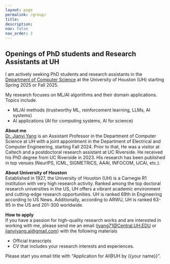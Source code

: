 ```yaml
---
layout: page
permalink: /group/
title: 
description: 
nav: false
nav_order: 3
---
```


## Openings of PhD students and Research Assistants at UH

I am actively seeking PhD students and research assistants in the [Department of Computer Science](https://uh.edu/nsm/computer-science/) at the University of Houston (UH) starting Spring 2025 or Fall 2025.

My research focuses on ML/AI algorithms and their domain applications. Topics include.
+ ML/AI methods (trustworthy ML, reinforcement learning, LLMs, AI systems)
+ AI applications (AI for computing systems, AI for science)

**About me**\
[Dr. Jianyi Yang](https://jyang-ai.github.io) is an Assistant Professor in the Department of Computer Science at UH with a joint appointment in the Department of Electrical and Computer Engineering, starting Fall 2024. Prior to that, He was a visitor at Caltech and a postdoctoral research assistant at UC Riverside. He received his PhD degree from UC Riverside in 2023. His research has been published in top venues (NeurIPS, ICML, SIGMETRICS, AAAI, INFOCOM, IJCAI, etc.).

**About University of Houston**\
Established in 1927, the University of Houston (UH) is a Carnegie R1 institution with very high research activity. Ranked among the top doctoral research universities in the US, UH offers a vibrant academic environment and cutting-edge research opportunities. UH is ranked 69th in Engineering according to US News. Additionally, according to ARWU, UH is ranked 63-95 in the US and 201-300 worldwide. 

**How to apply**\
If you have a passion for high-quality research works and are interested in working with me, please send me an email (jyang71@Central.UH.EDU or jianyiyang.ai@gmail.com) with the following materials
+ Official transcripts
+ CV that includes your research interests and experiences.
  
Please start you email title with "Application for AI@UH by {{your name}}".


